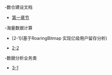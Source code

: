 -数仓建设文档

 - [第一章节](百亿级数据仓库建设与思考.md)
 
-海量数据计算  

 - [2-1](基于RoaringBitmap 实现亿级用户留存分析)

-  [2-2](流量中台数据产品建设与思考)
 
-数据分析业务类 
 - [3-1](基于决策森林+用户动线实现百万级别用户归因分析)
 
